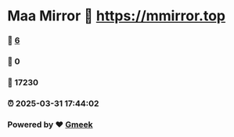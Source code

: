 # Maa Mirror :link: https://mmirror.top 
### :page_facing_up: [6](https://mmirror.top/tag.html) 
### :speech_balloon: 0 
### :hibiscus: 17230 
### :alarm_clock: 2025-03-31 17:44:02 
### Powered by :heart: [Gmeek](https://github.com/Meekdai/Gmeek)
